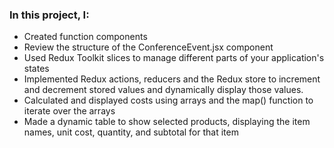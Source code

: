 

### In this project, I:

- Created function components
- Review the structure of the ConferenceEvent.jsx component
- Used Redux Toolkit slices to manage different parts of your application's states
- Implemented Redux actions, reducers and the Redux store to increment and decrement stored values and dynamically display those values.
- Calculated and displayed costs using arrays and the map() function to iterate over the arrays
- Made a dynamic table to show selected products, displaying the item names, unit cost, quantity, and subtotal for that item